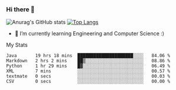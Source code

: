 ### Hi there 👋

![Anurag's GitHub stats](https://github-readme-stats.vercel.app/api?username=MatteoIorio11&show_icons=true&theme=dark) 
[![Top Langs](https://github-readme-stats.vercel.app/api/top-langs/?username=MatteoIorio11&theme=dark)](https://github.com/MatteoIorio11/github-readme-stats)

- 🌱 I’m currently learning Engineering and Computer Science :)

<!--
**MatteoIorio11/MatteoIorio11** is a ✨ _special_ ✨ repository because its `README.md` (this file) appears on your GitHub profile.

Here are some ideas to get you started:

- 🔭 I’m currently working on ...
- 🌱 I’m currently learning ...
- 👯 I’m looking to collaborate on ...
- 🤔 I’m looking for help with ...
- 💬 Ask me about ...
- 📫 How to reach me: ...
- 😄 Pronouns: ...
- ⚡ Fun fact: ...
-->
My Stats
<!--START_SECTION:waka-->

```text
Java       19 hrs 18 mins  █████████████████████░░░░   84.06 %
Markdown   2 hrs 2 mins    ██▒░░░░░░░░░░░░░░░░░░░░░░   08.86 %
Python     1 hr 29 mins    █▓░░░░░░░░░░░░░░░░░░░░░░░   06.49 %
XML        7 mins          ░░░░░░░░░░░░░░░░░░░░░░░░░   00.57 %
textmate   0 secs          ░░░░░░░░░░░░░░░░░░░░░░░░░   00.03 %
CSV        0 secs          ░░░░░░░░░░░░░░░░░░░░░░░░░   00.00 %
```

<!--END_SECTION:waka-->
